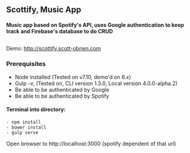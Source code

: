## Scottify, Music App
#### Music app based on Spotify's API, uses Google authentication to keep track and Firebase's database to do CRUD
##
Demo: <http://scottify.scott-obrien.com>
### Prerequisites
* Node installed (Tested on v7.10, demo'd on 6.x)
* Gulp -v, (Tested on, CLI version 1.3.0, Local version 4.0.0-alpha.2)
* Be able to be authenticated by Google
* Be able to be authenticated by Spotify 

#### Terminal into directory:
	- npm install
	- bower install
	- gulp serve

Open browser to http://localhost:3000 (spotify dependent of that url)
